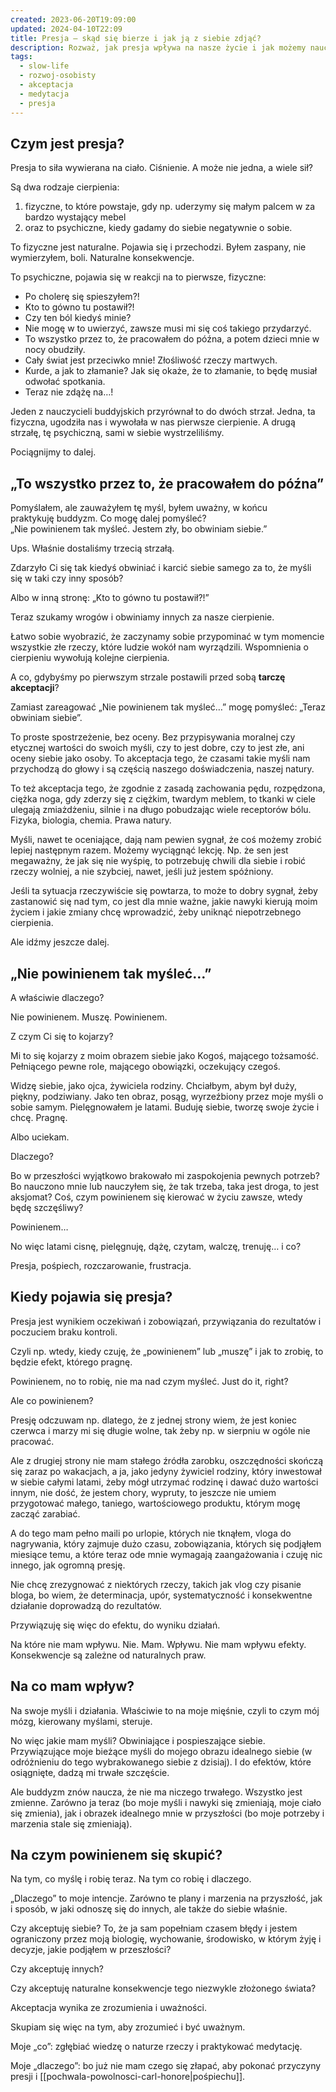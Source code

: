 ```yaml
---
created: 2023-06-20T19:09:00
updated: 2024-04-10T22:09
title: Presja – skąd się bierze i jak ją z siebie zdjąć?
description: Rozważ, jak presja wpływa na nasze życie i jak możemy nauczyć się jej radzić. Odkryj, jak akceptacja siebie i innych może pomóc w zmniejszeniu stresu i poprawie jakości życia.
tags:
  - slow-life
  - rozwoj-osobisty
  - akceptacja
  - medytacja
  - presja
---
```

## Czym jest presja?

Presja to siła wywierana na ciało. Ciśnienie. A może nie jedna, a wiele sił?

Są dwa rodzaje cierpienia:
1. fizyczne, to które powstaje, gdy np. uderzymy się małym palcem w za bardzo wystający mebel
2. oraz to psychiczne, kiedy gadamy do siebie negatywnie o sobie.

To fizyczne jest naturalne. Pojawia się i przechodzi. Byłem zaspany, nie wymierzyłem, boli. Naturalne konsekwencje.

To psychiczne, pojawia się w reakcji na to pierwsze, fizyczne:

- Po cholerę się spieszyłem?!
- Kto to gówno tu postawił?!
- Czy ten ból kiedyś minie?
- Nie mogę w to uwierzyć, zawsze musi mi się coś takiego przydarzyć.
- To wszystko przez to, że pracowałem do późna, a potem dzieci mnie w nocy obudziły.
- Cały świat jest przeciwko mnie! Złośliwość rzeczy martwych.
- Kurde, a jak to złamanie? Jak się okaże, że to złamanie, to będę musiał odwołać spotkania.
- Teraz nie zdążę na…!

Jeden z nauczycieli buddyjskich przyrównał to do dwóch strzał. Jedna, ta fizyczna, ugodziła nas i wywołała w nas pierwsze cierpienie. A drugą strzałę, tę psychiczną, sami w siebie wystrzeliliśmy.

Pociągnijmy to dalej.

## „To wszystko przez to, że pracowałem do późna”

Pomyślałem, ale zauważyłem tę myśl, byłem uważny, w końcu praktykuję buddyzm. Co mogę dalej pomyśleć?  
„Nie powinienem tak myśleć. Jestem zły, bo obwiniam siebie.”

Ups. Właśnie dostaliśmy trzecią strzałą.

Zdarzyło Ci się tak kiedyś obwiniać i karcić siebie samego za to, że myśli się w taki czy inny sposób?

Albo w inną stronę: „Kto to gówno tu postawił?!”

Teraz szukamy wrogów i obwiniamy innych za nasze cierpienie.

Łatwo sobie wyobrazić, że zaczynamy sobie przypominać w tym momencie wszystkie złe rzeczy, które ludzie wokół nam wyrządzili. Wspomnienia o cierpieniu wywołują kolejne cierpienia.

A co, gdybyśmy po pierwszym strzale postawili przed sobą **tarczę akceptacji**?

Zamiast zareagować „Nie powinienem tak myśleć…” mogę pomyśleć: „Teraz obwiniam siebie”.

To proste spostrzeżenie, bez oceny. Bez przypisywania moralnej czy etycznej wartości do swoich myśli, czy to jest dobre, czy to jest złe, ani oceny siebie jako osoby. To akceptacja tego, że czasami takie myśli nam przychodzą do głowy i są częścią naszego doświadczenia, naszej natury.

To też akceptacja tego, że zgodnie z zasadą zachowania pędu, rozpędzona, ciężka noga, gdy zderzy się z ciężkim, twardym meblem, to tkanki w ciele ulegają zmiażdżeniu, silnie i na długo pobudzając wiele receptorów bólu. Fizyka, biologia, chemia. Prawa natury.

Myśli, nawet te oceniające, dają nam pewien sygnał, że coś możemy zrobić lepiej następnym razem. Możemy wyciągnąć lekcję. Np. że sen jest megaważny, że jak się nie wyśpię, to potrzebuję chwili dla siebie i robić rzeczy wolniej, a nie szybciej, nawet, jeśli już jestem spóźniony.

Jeśli ta sytuacja rzeczywiście się powtarza, to może to dobry sygnał, żeby zastanowić się nad tym, co jest dla mnie ważne, jakie nawyki kierują moim życiem i jakie zmiany chcę wprowadzić, żeby uniknąć niepotrzebnego cierpienia.

Ale idźmy jeszcze dalej.

## „Nie powinienem tak myśleć…”

A właściwie dlaczego?

Nie powinienem. Muszę. Powinienem.

Z czym Ci się to kojarzy?

Mi to się kojarzy z moim obrazem siebie jako Kogoś, mającego tożsamość. Pełniącego pewne role, mającego obowiązki, oczekujący czegoś.

Widzę siebie, jako ojca, żywiciela rodziny. Chciałbym, abym był duży, piękny, podziwiany. Jako ten obraz, posąg, wyrzeźbiony przez moje myśli o sobie samym. Pielęgnowałem je latami. Buduję siebie, tworzę swoje życie i chcę. Pragnę.

Albo uciekam.

Dlaczego?

Bo w przeszłości wyjątkowo brakowało mi zaspokojenia pewnych potrzeb? Bo nauczono mnie lub nauczyłem się, że tak trzeba, taka jest droga, to jest aksjomat? Coś, czym powinienem się kierować w życiu zawsze, wtedy będę szczęśliwy?

Powinienem…

No więc latami cisnę, pielęgnuję, dążę, czytam, walczę, trenuję… i co?

Presja, pośpiech, rozczarowanie, frustracja.

## Kiedy pojawia się presja?

Presja jest wynikiem oczekiwań i zobowiązań, przywiązania do rezultatów i poczuciem braku kontroli.

Czyli np. wtedy, kiedy czuję, że „powinienem” lub „muszę” i jak to zrobię, to będzie efekt, którego pragnę.

Powinienem, no to robię, nie ma nad czym myśleć. Just do it, right?

Ale co powinienem?

Presję odczuwam np. dlatego, że z jednej strony wiem, że jest koniec czerwca i marzy mi się długie wolne, tak żeby np. w sierpniu w ogóle nie pracować.

Ale z drugiej strony nie mam stałego źródła zarobku, oszczędności skończą się zaraz po wakacjach, a ja, jako jedyny żywiciel rodziny, który inwestował w siebie całymi latami, żeby mógł utrzymać rodzinę i dawać dużo wartości innym, nie dość, że jestem chory, wypruty, to jeszcze nie umiem przygotować małego, taniego, wartościowego produktu, którym mogę zacząć zarabiać.

A do tego mam pełno maili po urlopie, których nie tknąłem, vloga do nagrywania, który zajmuje dużo czasu, zobowiązania, których się podjąłem miesiące temu, a które teraz ode mnie wymagają zaangażowania i czuję nic innego, jak ogromną presję.

Nie chcę zrezygnować z niektórych rzeczy, takich jak vlog czy pisanie bloga, bo wiem, że determinacja, upór, systematyczność i konsekwentne działanie doprowadzą do rezultatów.

Przywiązuję się więc do efektu, do wyniku działań.

Na które nie mam wpływu. Nie. Mam. Wpływu. Nie mam wpływu efekty. Konsekwencje są zależne od naturalnych praw.

## Na co mam wpływ?

Na swoje myśli i działania. Właściwie to na moje mięśnie, czyli to czym mój mózg, kierowany myślami, steruje.

No więc jakie mam myśli? Obwiniające i pospieszające siebie. Przywiązujące moje bieżące myśli do mojego obrazu idealnego siebie (w odróżnieniu do tego wybrakowanego siebie z dzisiaj). I do efektów, które osiągnięte, dadzą mi trwałe szczęście.

Ale buddyzm znów naucza, że nie ma niczego trwałego. Wszystko jest zmienne. Zarówno ja teraz (bo moje myśli i nawyki się zmieniają, moje ciało się zmienia), jak i obrazek idealnego mnie w przyszłości (bo moje potrzeby i marzenia stale się zmieniają).

## Na czym powinienem się skupić?

Na tym, co myślę i robię teraz. Na tym co robię i dlaczego.

„Dlaczego” to moje intencje. Zarówno te plany i marzenia na przyszłość, jak i sposób, w jaki odnoszę się do innych, ale także do siebie właśnie.

Czy akceptuję siebie? To, że ja sam popełniam czasem błędy i jestem ograniczony przez moją biologię, wychowanie, środowisko, w którym żyję i decyzje, jakie podjąłem w przeszłości?

Czy akceptuję innych?

Czy akceptuję naturalne konsekwencje tego niezwykle złożonego świata?

Akceptacja wynika ze zrozumienia i uważności.

Skupiam się więc na tym, aby zrozumieć i być uważnym.

Moje „co”: zgłębiać wiedzę o naturze rzeczy i praktykować medytację.

Moje „dlaczego”: bo już nie mam czego się złapać, aby pokonać przyczyny presji i [[pochwala-powolnosci-carl-honore|pośpiechu]].